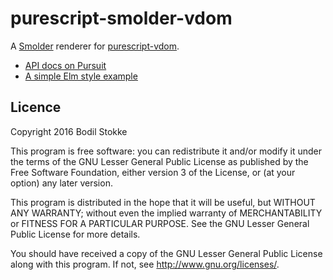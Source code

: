 # purescript-smolder-vdom

A [Smolder](http://pursuit.purescript.org/packages/purescript-smolder/) renderer for [purescript-vdom](http://pursuit.purescript.org/packages/purescript-vdom/).

* [API docs on Pursuit](http://pursuit.purescript.org/packages/purescript-smolder-vdom/)
* [A simple Elm style example](test/Main.purs)

## Licence

Copyright 2016 Bodil Stokke

This program is free software: you can redistribute it and/or modify
it under the terms of the GNU Lesser General Public License as
published by the Free Software Foundation, either version 3 of the
License, or (at your option) any later version.

This program is distributed in the hope that it will be useful, but
WITHOUT ANY WARRANTY; without even the implied warranty of
MERCHANTABILITY or FITNESS FOR A PARTICULAR PURPOSE. See the GNU
Lesser General Public License for more details.

You should have received a copy of the GNU Lesser General Public
License along with this program. If not, see
<http://www.gnu.org/licenses/>.
